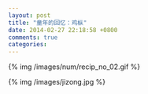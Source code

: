```yaml
---
layout: post
title: "童年的回忆：鸡枞"
date: 2014-02-27 22:18:58 +0800
comments: true
categories: 
---
```


{% img /images/num/recip_no_02.gif %}

{% img /images/jizong.jpg %}